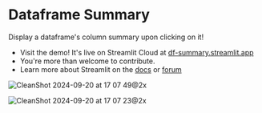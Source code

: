 # Dataframe Summary

Display a dataframe's column summary upon clicking on it! 

- Visit the demo! It's live on Streamlit Cloud at [df-summary.streamlit.app](https://df-summary.streamlit.app)
- You're more than welcome to contribute.
- Learn more about Streamlit on the [docs](https://docs.streamlit.io) or [forum](https://discuss.streamlit.io)

![CleanShot 2024-09-20 at 17 07 49@2x](https://github.com/user-attachments/assets/8a279290-7b47-451c-9889-6bbc4f4aa68c)

![CleanShot 2024-09-20 at 17 07 23@2x](https://github.com/user-attachments/assets/2ac25a19-895b-436b-b40c-56ee7456e41d)
